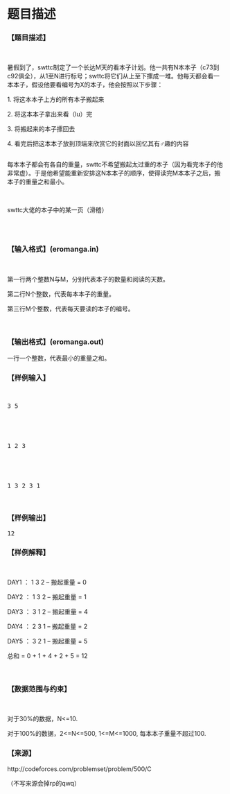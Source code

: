# 题目描述


<h3>
【题目描述】
</h3>
<p>
<br/>
</p>
<p>
暑假到了，swttc制定了一个长达M天的看本子计划。他一共有N本本子（c73到c92俱全），从1至N进行标号；swttc将它们从上至下摞成一堆。他每天都会看一本本子，假设他要看编号为X的本子，他会按照以下步骤：
</p>
<p>
1. 将这本本子上方的所有本子搬起来
</p>
<p>
2. 将这本本子拿出来看（lu）完
</p>
<p>
3. 将搬起来的本子摞回去
</p>
<p>
4. 看完后把这本本子放到顶端来欣赏它的封面以回忆其有♂趣的内容
</p>
<p>
<img src="/upload/image/20170913/20170913074058_26095.png" alt=""/> 
</p>
<p>
每本本子都会有各自的重量，swttc不希望搬起太过重的本子（因为看完本子的他非常虚）。于是他希望能重新安排这N本本子的顺序，使得读完M本本子之后，搬本子的重量之和最小。
</p>
<p>
<br/>
</p>
<p>
swttc大佬的本子中的某一页（滑稽）
</p>
<p>
<img src="/upload/image/20170913/20170913115141_87724.png" alt=""/> 
</p>
<p>
<br/>
</p>
<h3>
【输入格式】(eromanga.in)
</h3>
<p>
<br/>
</p>
<p>
第一行两个整数N与M，分别代表本子的数量和阅读的天数。
</p>
<p>
第二行N个整数，代表每本本子的重量。
</p>
<p>
第三行M个整数，代表每天要读的本子的编号。
</p>
<p>
<br/>
</p>
<h3>
【输出格式】(eromanga.out)
</h3>
<p>
一行一个整数，代表最小的重量之和。
</p>
<h3>
【样例输入】
</h3>
<pre><p>
3 5
</p>

<p>
1 2 3
</p>

<p>
1 3 2 3 1
</p>
</pre>
<h3>
【样例输出】
</h3>
<pre>12</pre>
<h3>
【样例解释】
</h3>
<p>
<br/>
</p>
<p>
DAY1 ： 1 3 2 – 搬起重量 = 0
</p>
<p>
DAY2 ： 1 3 2 – 搬起重量 = 1
</p>
<p>
DAY3 ： 3 1 2 – 搬起重量 = 4
</p>
<p>
DAY4 ： 2 3 1 – 搬起重量 = 2
</p>
<p>
DAY5 ： 3 2 1 – 搬起重量 = 5
</p>
<p>
总和 = 0 + 1 + 4 + 2 + 5 = 12
</p>
<p>
<br/>
</p>
<h3>
【数据范围与约束】
</h3>
<p>
<br/>
</p>
<p>
对于30%的数据，N&lt;=10.
</p>
<p>
对于100%的数据，2&lt;=N&lt;=500, 1&lt;=M&lt;=1000, 每本本子重量不超过100.
</p>
<h3>
【来源】
</h3>
<p>
http://codeforces.com/problemset/problem/500/C
</p>
<p>
（不写来源会掉rp的qwq）
</p>
